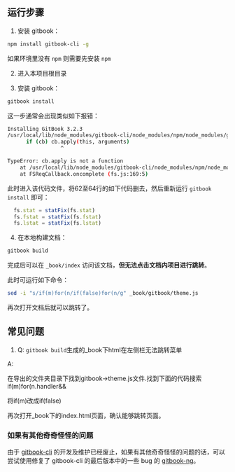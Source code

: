 ## 运行步骤

1. 安装 gitbook：
```bash
npm install gitbook-cli -g
```

如果环境里没有 `npm` 则需要先安装 `npm`

2. 进入本项目根目录

3. 安装 gitbook：

```bash
gitbook install
```

这一步通常会出现类似如下报错：
```bash
Installing GitBook 3.2.3
/usr/local/lib/node_modules/gitbook-cli/node_modules/npm/node_modules/graceful-fs/polyfills.js:287
      if (cb) cb.apply(this, arguments)
                 ^

TypeError: cb.apply is not a function
    at /usr/local/lib/node_modules/gitbook-cli/node_modules/npm/node_modules/graceful-fs/polyfills.js:287:18
    at FSReqCallback.oncomplete (fs.js:169:5)
```

此时进入该代码文件，将62至64行的如下代码删去，然后重新运行 `gitbook install` 即可：
```js
  fs.stat = statFix(fs.stat)
  fs.fstat = statFix(fs.fstat)
  fs.lstat = statFix(fs.lstat)
```

4. 在本地构建文档：

```bash
gitbook build
```

完成后可以在 `_book/index` 访问该文档，**但无法点击文档内项目进行跳转**。

此时可运行如下命令：
```bash
sed -i "s/if(m)for(n/if(false)for(n/g" _book/gitbook/theme.js
```

再次打开文档后就可以跳转了。

## 常见问题

1. Q: `gitbook build`生成的_book下html在左侧栏无法跳转菜单

A:

在导出的文件夹目录下找到gitbook->theme.js文件.找到下面的代码搜索 if(m)for(n.handler&& 

将if(m)改成if(false) 

再次打开_book下的index.html页面，确认能够跳转页面。

### 如果有其他奇奇怪怪的问题

由于 [gitbook-cli](https://github.com/GitbookIO/gitbook) 的开发及维护已经废止，如果有其他奇奇怪怪的问题的话，可以尝试使用修复了 gitbook-cli 的最后版本中的一些 bug 的 [gitbook-ng](https://www.npmjs.com/package/@gitbook-ng/gitbook/v/3.3.6)。
